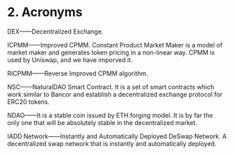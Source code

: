 # 2. Acronyms

DEX——Decentralized Exchange.

ICPMM——Improved CPMM. Constant Product Market Maker is a model of market maker and generates token pricing in a non-linear way. CPMM is used by Uniswap, and we have imporved it.

RICPMM——Reverse Improved CPMM algorithm.

NSC——NaturalDAO Smart Contract. It is a set of smart contracts which work similar to Bancor and establish a decentralized exchange protocol for ERC20 tokens.

NDAO——It is a stable coin issued by ETH forging model. It is by far the only one that will be absolutely stable in the decentralized market.

IADD Network——Instantly and Automatically Deployed DeSwap Network. A decentralized swap network that is instantly and automatically deployed.


